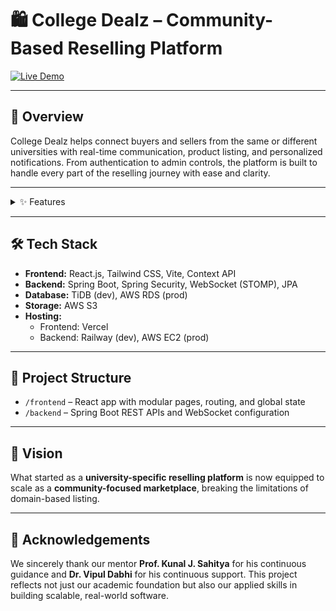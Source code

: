 # 🛍️ College Dealz – Community-Based Reselling Platform

[![Live Demo](https://img.shields.io/badge/Live%20Demo-College%20Dealz-blue?style=for-the-badge&logo=internet-explorer)](https://college-dealz.vercel.app/)


---

## 🚀 Overview

College Dealz helps connect buyers and sellers from the same or different universities with real-time communication, product listing, and personalized notifications. From authentication to admin controls, the platform is built to handle every part of the reselling journey with ease and clarity.

---

<details>
<summary>✨ Features</summary>

### 🔐 Authentication
- Sign up & login via email
- Login with Google OAuth

### 📦 Product Operations
- Post, edit, delete, repost products
- View product details
- Mark product as sold
- Pagination for fast loading

### 💬 Chat Module
- Real-time 1:1 chat using WebSocket & STOMP

### 🔔 Notification System
- Receive alerts for:
  - Wantlist notificatiion
  - Matched wantlist items

### 📝 Feedback & Ratings
- Buyers can leave 1–5 star ratings and comments 
- Admin can view feedback summary for moderation

### 🧾 Profile & Dashboard
- View personal deals
- Switch between user and admin dashboard

### 🧑‍💼 Admin Controls
- Manage users, products, universities
- Assign admin roles
- Send warnings via email
- Switch back to user mode

### 🧡 Wishlist & Wantlist
- **Wishlist**: Bookmark interesting products to view or purchase later
- **Wantlist**: Add specific product needs — get **real-time notifications** when any seller lists a **matching product**, regardless of where it’s posted (deal, profile, etc.)

</details>


---

## 🛠️ Tech Stack

- **Frontend:** React.js, Tailwind CSS, Vite, Context API
- **Backend:** Spring Boot, Spring Security, WebSocket (STOMP), JPA
- **Database:** TiDB (dev), AWS RDS (prod)
- **Storage:** AWS S3
- **Hosting:**
  - Frontend: Vercel
  - Backend: Railway (dev), AWS EC2 (prod)

---

## 📂 Project Structure

- `/frontend` – React app with modular pages, routing, and global state
- `/backend` – Spring Boot REST APIs and WebSocket configuration

---


## 🎯 Vision

What started as a **university-specific reselling platform** is now equipped to scale as a **community-focused marketplace**, breaking the limitations of domain-based listing.

---

## 🤝 Acknowledgements

We sincerely thank our mentor **Prof. Kunal J. Sahitya** for his continuous guidance and **Dr. Vipul Dabhi** for his continuous support. This project reflects not just our academic foundation but also our applied skills in building scalable, real-world software.



